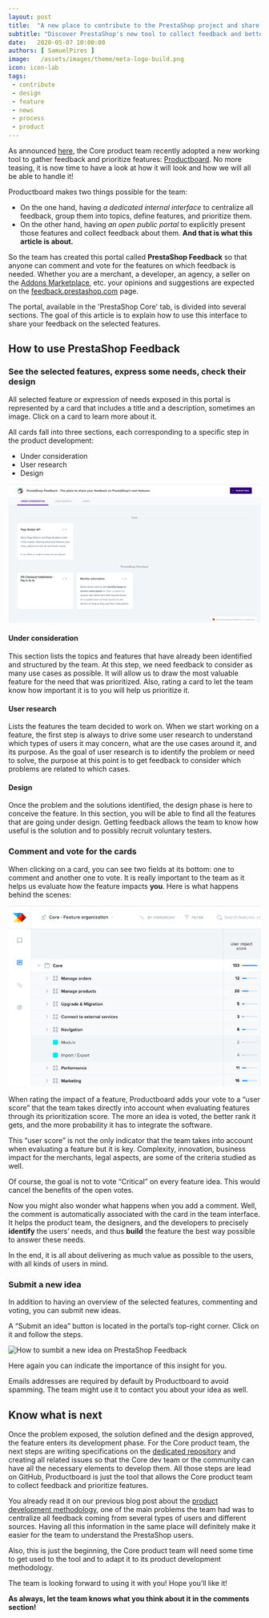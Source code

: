 ```yaml
---
layout: post
title:  "A new place to contribute to the PrestaShop project and share your feedback on the next features"
subtitle: "Discover PrestaShop's new tool to collect feedback and better prioritize what to build next!"
date:   2020-05-07 10:00:00
authors: [ SamuelPires ]
image:   /assets/images/theme/meta-logo-build.png
icon: icon-lab
tags:
 - contribute
 - design
 - feature
 - news
 - process
 - product
---
```


As announced [here](https://build.prestashop.com/news/product-features-methodology-at-prestashop), the Core product team recently adopted a new working tool to gather feedback and prioritize features: [Productboard](https://www.productboard.com). No more teasing, it is now time to have a look at how it will look and how we will all be able to handle it!

Productboard makes two things possible for the team:

- On the one hand, having _a dedicated internal interface_ to centralize all feedback, group them into topics, define features, and prioritize them.
- On the other hand, having _an open public portal_ to explicitly present those features and collect feedback about them. **And that is what this article is about.**

So the team has created this portal called **PrestaShop Feedback** so that anyone can comment and vote for the features on which feedback is needed. Whether you are a merchant, a developer, an agency, a seller on the [Addons Marketplace](http://addons.prestashop.com/), etc. your opinions and suggestions are expected on the [feedback.prestashop.com](https://feedback.prestashop.com) page.

The portal, available in the 'PrestaShop Core' tab, is divided into several sections. The goal of this article is to explain how to use this interface to share your feedback on the selected features.


## How to use PrestaShop Feedback

### See the selected features, express some needs, check their design

All selected feature or expression of needs exposed in this portal is represented by a card that includes a title and a description, sometimes an image.
Click on a card to learn more about it.

All cards fall into three sections, each corresponding to a specific step in the product development:

- Under consideration
- User research
- Design

![PrestaShop Feedback home](/assets/images/2020/05/productboard-home.png)

#### Under consideration
This section lists the topics and features that have already been identified and structured by the team. At this step, we need feedback to consider as many use cases as possible. It will allow us to draw the most valuable feature for the need that was prioritized. Also, rating a card to let the team know how important it is to you will help us prioritize it.

#### User research
Lists the features the team decided to work on. When we start working on a feature, the first step is always to drive some user research to understand which types of users it may concern, what are the use cases around it, and its purpose. As the goal of user research is to identify the problem or need to solve, the purpose at this point is to get feedback to consider which problems are related to which cases.

#### Design
Once the problem and the solutions identified, the design phase is here to conceive the feature. In this section, you will be able to find all the features that are going under design. Getting feedback allows the team to know how useful is the solution and to possibly recruit voluntary testers.


### Comment and vote for the cards

When clicking on a card, you can see two fields at its bottom: one to comment and another one to vote. It is really important to the team as it helps us evaluate how the feature impacts **you**. Here is what happens behind the scenes:

![PrestaShop Productboard user score](/assets/images/2020/05/productboard-user-score.png)

When rating the impact of a feature, Productboard adds your vote to a “user score” that the team takes directly into account when evaluating features through its prioritization score.
The more an idea is voted, the better rank it gets, and the more probability it has to integrate the software.

This “user score” is not the only indicator that the team takes into account when evaluating a feature but it is key. Complexity, innovation, business impact for the merchants, legal aspects, are some of the criteria studied as well.

<div class="alert alert-note" role="alert">
Of course, the goal is not to vote “Critical” on every feature idea. This would cancel the benefits of the open votes.</div>

Now you might also wonder what happens when you add a comment.
Well, the comment is automatically associated with the card in the team interface.
It helps the product team, the designers, and the developers to precisely **identify** the users’ needs, and thus **build** the feature the best way possible to answer these needs.

In the end, it is all about delivering as much value as possible to the users, with all kinds of users in mind.

### Submit a new idea

In addition to having an overview of the selected features, commenting and voting, you can submit new ideas.

A “Submit an idea” button is located in the portal’s top-right corner. Click on it and follow the steps.

![How to sumbit a new idea on PrestaShop Feedback](/assets/images/2020/05/productboard-new-idea.gif)

Here again you can indicate the importance of this insight for you.

Emails addresses are required by default by Productboard to avoid spamming.
The team might use it to contact you about your idea as well.


## Know what is next

Once the problem exposed, the solution defined and the design approved, the feature enters its development phase. For the Core product team, the next steps are writing specifications on the [dedicated repository](https://github.com/PrestaShop/prestashop-specs) and creating all related issues so that the Core dev team or the community can have all the necessary elements to develop them. All those steps are lead on GitHub, Productboard is just the tool that allows the Core product team to collect feedback and prioritize features.

You already read it on our previous blog post about the [product development methodology](https://build.prestashop.com/news/product-features-methodology-at-prestashop), one of the main problems the team had was to centralize all feedback coming from several types of users and different sources. Having all this information in the same place will definitely make it easier for the team to understand the PrestaShop users.

Also, this is just the beginning, the Core product team will need some time to get used to the tool and to adapt it to its product development methodology.

The team is looking forward to using it with you! Hope you’ll like it!


**As always, let the team knows what you think about it in the comments section!**
